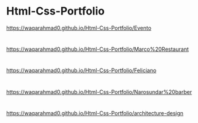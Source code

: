 # Html-Css-Portfolio
https://waqarahmad0.github.io/Html-Css-Portfolio/Evento
#
https://waqarahmad0.github.io/Html-Css-Portfolio/Marco%20Restaurant
#
https://waqarahmad0.github.io/Html-Css-Portfolio/Feliciano
#
https://waqarahmad0.github.io/Html-Css-Portfolio/Narosundar%20barber
#
https://waqarahmad0.github.io/Html-Css-Portfolio/architecture-design
